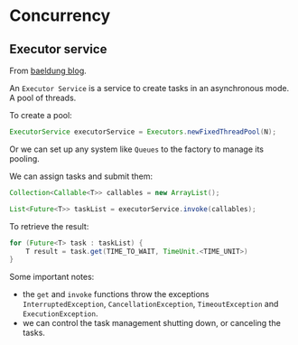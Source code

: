 # Concurrency

## Executor service

From [baeldung blog](https://www.baeldung.com/java-executor-service-tutorial).

An `Executor Service` is a service to create tasks in an asynchronous mode. A pool of threads.

To create a pool:

```java
ExecutorService executorService = Executors.newFixedThreadPool(N);
```

Or we can set up any system like `Queues` to the factory to manage its pooling.

We can assign tasks and submit them:

```java
Collection<Callable<T>> callables = new ArrayList();

List<Future<T>> taskList = executorService.invoke(callables);
```

To retrieve the result:

```java
for (Future<T> task : taskList) {
    T result = task.get(TIME_TO_WAIT, TimeUnit.<TIME_UNIT>)
}
```

Some important notes:

- the `get` and `invoke` functions throw the exceptions `InterruptedException`, `CancellationException`, `TimeoutException` and `ExecutionException`.
- we can control the task management shutting down, or canceling the tasks.
